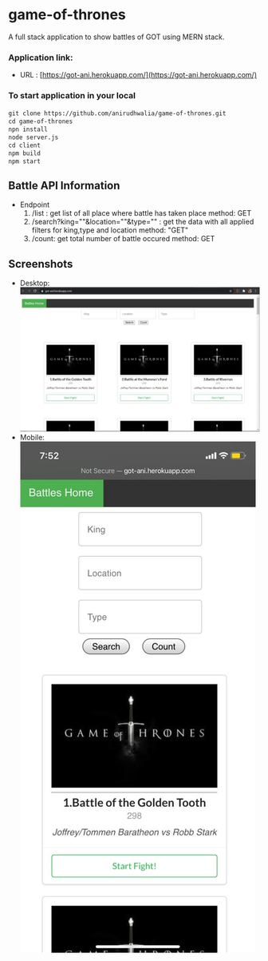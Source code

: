 # game-of-thrones
A full stack application to show battles of GOT using MERN stack.


### Application link:
- URL : [https://got-ani.herokuapp.com/](https://got-ani.herokuapp.com/)
    
    
### To start application in your local
    git clone https://github.com/anirudhwalia/game-of-thrones.git
    cd game-of-thrones
    npn install
    node server.js
    cd client
    npm build
    npm start

## Battle API Information
- Endpoint
    1. /list : get list of all place where battle has taken place
       method: GET
    2. /search?king=""&location=""&type="" : get the data with all applied filters for king,type and location
       method: "GET"
    3. /count: get total number of battle occured
       method: GET
## Screenshots
- Desktop:
      <img src="https://github.com/anirudhwalia/game-of-thrones/blob/main/desktop_ss.JPG">
- Mobile:
      <img src="https://github.com/anirudhwalia/game-of-thrones/blob/main/mobile_ss.jpeg">
   
